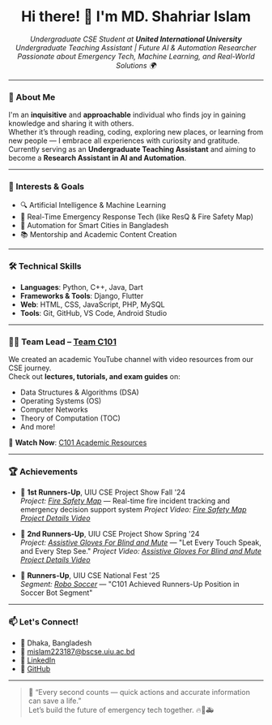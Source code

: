 <h1 align="center">Hi there! 👋 I'm MD. Shahriar Islam</h1>

<p align="center">
  <em>
    Undergraduate CSE Student at <strong>United International University</strong><br>
    Undergraduate Teaching Assistant | Future AI & Automation Researcher<br>
    Passionate about Emergency Tech, Machine Learning, and Real-World Solutions 🌍
  </em>
</p>

---

### 🌟 About Me

I'm an **inquisitive** and **approachable** individual who finds joy in gaining knowledge and sharing it with others.  
Whether it’s through reading, coding, exploring new places, or learning from new people — I embrace all experiences with curiosity and gratitude.  
Currently serving as an **Undergraduate Teaching Assistant** and aiming to become a **Research Assistant in AI and Automation**.

---

### 🧠 Interests & Goals
- 🔍 Artificial Intelligence & Machine Learning
- 🔧 Real-Time Emergency Response Tech (like ResQ & Fire Safety Map)
- 📡 Automation for Smart Cities in Bangladesh
- 📚 Mentorship and Academic Content Creation

---

### 🛠️ Technical Skills
- **Languages**: Python, C++, Java, Dart  
- **Frameworks & Tools**: Django, Flutter  
- **Web**: HTML, CSS, JavaScript, PHP, MySQL  
- **Tools**: Git, GitHub, VS Code, Android Studio  

---

### 👨‍💻 Team Lead – [Team C101](https://www.youtube.com/@C101ssnnn)

We created an academic YouTube channel with video resources from our CSE journey.  
Check out **lectures, tutorials, and exam guides** on:

- Data Structures & Algorithms (DSA)
- Operating Systems (OS)
- Computer Networks
- Theory of Computation (TOC)
- And more!

🎥 **Watch Now**: [C101 Academic Resources](https://www.youtube.com/@C101ssnnn)

---

### 🏆 Achievements

- 🥈 **1st Runners-Up**, UIU CSE Project Show Fall '24  
  *Project: [Fire Safety Map](https://github.com/your-username/Fire-Safety-Map)* — Real-time fire incident tracking and emergency decision support system
  *Project Video: [Fire Safety Map Project Details Video](https://youtu.be/-a_GA0ptSi0?si=JSbvhzaOND84Ir1C)* 

- 🥈 **2nd Runners-Up**, UIU CSE Project Show Spring '24  
  *Project: [Assistive Gloves For Blind and Mute](https://github.com/MDShahriar-SHAD-07/Assistive-Gloves-For-Blind-and-Mute)* — "Let Every Touch Speak, and Every Step See."
  *Project Video: [Assistive Gloves For Blind and Mute Project Details Video](https://youtu.be/GNEM-sB_Y8c?si=LBs5CiBzqYToPTvR)*

- 🥈 **Runners-Up**, UIU CSE National Fest '25  
  *Segment: [Robo Soccer](https://www.linkedin.com/posts/md-shahriar-islam-9a6b38300_c101-uiurobotics-uiucsefest-activity-7287132530850316289-I2sH?utm_source=social_share_send&utm_medium=member_desktop_web&rcm=ACoAAE0N8o4B9-8ZuABfA9A_6nqM5UqjBSIRcrU)* — "C101 Achieved Runners-Up Position in Soccer Bot Segment"

---

### 📫 Let's Connect!

- 📍 Dhaka, Bangladesh  
- 📧 mislam223187@bscse.uiu.ac.bd 
- 🔗 [LinkedIn](https://www.linkedin.com/in/md-shahriar-islam-9a6b38300/)
- 🔗 [GitHub](https://github.com/MDShahriar-SHAD-07)
  
---

> 💬 “Every second counts — quick actions and accurate information can save a life.”  
> Let’s build the future of emergency tech together. 🔥🤖🚑

